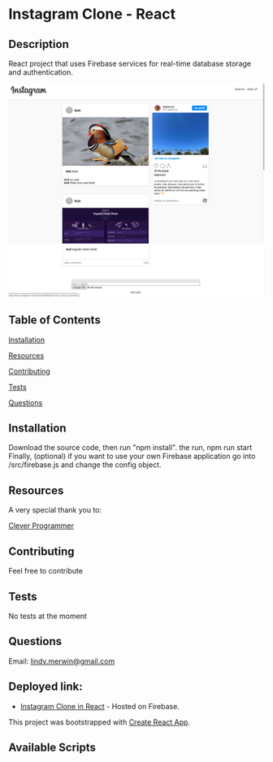 # Instagram Clone - React

## Description 
React project that uses Firebase services for real-time database storage and authentication.


<img src="./public/1.png">
<img src="./public/2.png">

## Table of Contents 
[Installation](#installation)

[Resources](#resources)

[Contributing](#contributing)

[Tests](#tests)

[Questions](#questions)
## Installation
Download the source code, then  run "npm install". 
the run, npm run start
Finally, (optional) if you want to use your own Firebase application go into /src/firebase.js and change the config object.


## Resources
A very special thank you to:

[Clever Programmer](https://www.youtube.com/channel/UCqrILQNl5Ed9Dz6CGMyvMTQ "Clever Programmer")


## Contributing
Feel free to contribute

## Tests
No tests at the moment

## Questions
Email: lindy.merwin@gmail.com



## Deployed link:
* [Instagram Clone in React](https://instagram-clone-d1536.web.app/ "Instagram Clone") -  Hosted on Firebase. 

This project was bootstrapped with [Create React App](https://github.com/facebook/create-react-app).

## Available Scripts

